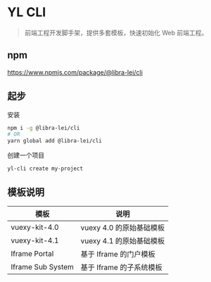 # YL CLI

> 前端工程开发脚手架，提供多套模板，快速初始化 Web 前端工程。

## npm
https://www.npmjs.com/package/@libra-lei/cli

## 起步

安装
``` bash
npm i -g @libra-lei/cli
# OR
yarn global add @libra-lei/cli
```

创建一个项目
``` bash
yl-cli create my-project
```

## 模板说明
| 模板 | 说明 |
| --- | ---  |
| vuexy-kit-4.0 | vuexy 4.0 的原始基础模板 |
| vuexy-kit-4.1 | vuexy 4.1 的原始基础模板 |
| Iframe Portal | 基于 Iframe 的门户模板 |
| Iframe Sub System | 基于 Iframe 的子系统模板 |
